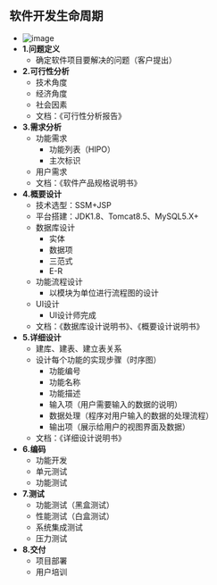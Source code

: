 ## 软件开发生命周期
- ![image](https://note.youdao.com/yws/res/20750/5124B8C49E7949A7BBC4D8ABBD9FC741)
- **1.问题定义**
    - 确定软件项目要解决的问题（客户提出）
- **2.可行性分析**
    - 技术角度
    - 经济角度
    - 社会因素
    - 文档：《可行性分析报告》
- **3.需求分析**
    - 功能需求
        - 功能列表（HIPO）
        - 主次标识
    - 用户需求
    - 文档：《软件产品规格说明书》
- **4.概要设计**
    - 技术选型：SSM+JSP
    - 平台搭建：JDK1.8、Tomcat8.5、MySQL5.X+
    - 数据库设计
        - 实体
        - 数据项
        - 三范式
        - E-R
    - 功能流程设计
        - 以模块为单位进行流程图的设计 
    - UI设计
        - UI设计师完成 
    - 文档：《数据库设计说明书》、《概要设计说明书》
- **5.详细设计**
    - 建库、建表、建立表关系
    - 设计每个功能的实现步骤（时序图）
        - 功能编号
        - 功能名称
        - 功能描述
        - 输入项（用户需要输入的数据的说明）
        - 数据处理（程序对用户输入的数据的处理流程）
        - 输出项（展示给用户的视图界面及数据）
    - 文档：《详细设计说明书》
- **6.编码**
    - 功能开发
    - 单元测试
    - 功能测试
- **7.测试**
    - 功能测试（黑盒测试）
    - 性能测试（白盒测试）
    - 系统集成测试
    - 压力测试
- **8.交付**
    - 项目部署
    - 用户培训